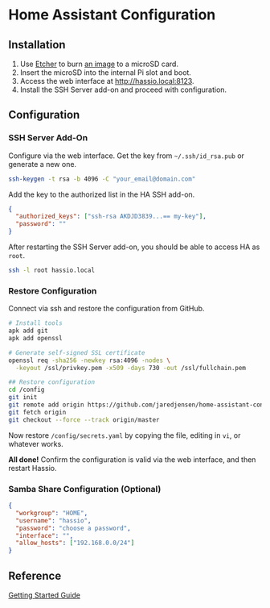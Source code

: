 # Home Assistant Configuration

## Installation

1. Use [Etcher](https://etcher.io/) to burn [an image](https://www.home-assistant.io/hassio/installation/) to a microSD card.
1. Insert the microSD into the internal Pi slot and boot.
1. Access the web interface at http://hassio.local:8123.
1. Install the SSH Server add-on and proceed with configuration.

## Configuration

### SSH Server Add-On

Configure via the web interface. Get the key from `~/.ssh/id_rsa.pub` or generate a new one.

```bash
ssh-keygen -t rsa -b 4096 -C "your_email@domain.com"
```

Add the key to the authorized list in the HA SSH add-on.

```json
{
  "authorized_keys": ["ssh-rsa AKDJD3839...== my-key"],
  "password": ""
}
```

After restarting the SSH Server add-on, you should be able to access HA as `root`.

```bash
ssh -l root hassio.local
```

### Restore Configuration

Connect via ssh and restore the configuration from GitHub.

```bash
# Install tools
apk add git
apk add openssl

# Generate self-signed SSL certificate
openssl req -sha256 -newkey rsa:4096 -nodes \
  -keyout /ssl/privkey.pem -x509 -days 730 -out /ssl/fullchain.pem

## Restore configuration
cd /config
git init
git remote add origin https://github.com/jaredjensen/home-assistant-config.git
git fetch origin
git checkout --force --track origin/master
```

Now restore `/config/secrets.yaml` by copying the file, editing in `vi`, or whatever works.

**All done!** Confirm the configuration is valid via the web interface, and then restart Hassio.

### Samba Share Configuration (Optional)

```json
{
  "workgroup": "HOME",
  "username": "hassio",
  "password": "choose a password",
  "interface": "",
  "allow_hosts": ["192.168.0.0/24"]
}
```

## Reference

[Getting Started Guide](https://www.home-assistant.io/getting-started/)
